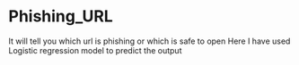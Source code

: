 # Phishing_URL
It will tell you which url is phishing or which is safe to open
Here I have used Logistic regression model to predict the output

